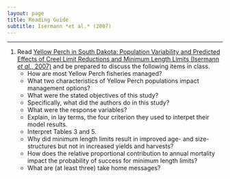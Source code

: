 ```yaml
---
layout: page
title: Reading Guide
subtitle: Isermann *et al.* (2007)
---
```


----

1. Read [Yellow Perch in South Dakota: Population Variability and Predicted Effects of Creel Limit Reductions and Minimum Length Limits (Isermann *et al.*, 2007)](Isermannetal_2007_YEPBagSizeLimits.pdf) and be prepared to discuss the following items in class.
    * How are most Yellow Perch fisheries managed?
    * What two characteristics of Yellow Perch populations impact management options?
    * What were the stated objectives of this study?
    * Specifically, what did the authors do in this study?
    * What were the response variables?
    * Explain, in lay terms, the four criterion they used to interpet their model results.
    * Interpret Tables 3 and 5.
    * Why did minimum length limits result in improved age- and size-structures but not in increased yields and harvests?
    * How does the relative proportional contribution to annual mortality impact the probability of success for minimum length limits?
    * What are (at least three) take home messages?
